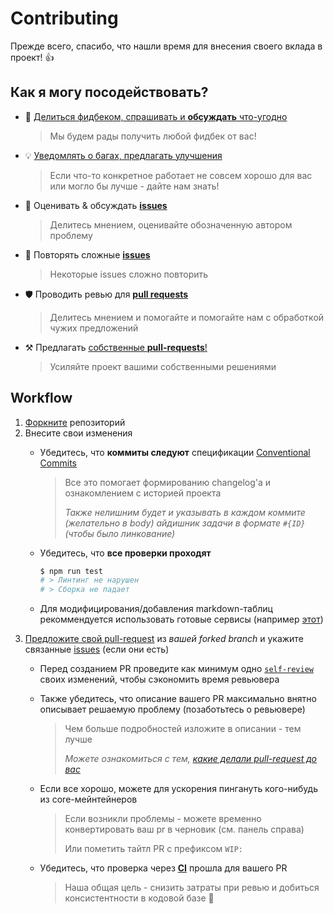 # Contributing

Прежде всего, спасибо, что нашли время для внесения своего вклада в проект! 👍

## Как я могу посодействовать?

[issues]: https://github.com/feature-sliced/documentation/issues
[issues-new]: https://github.com/feature-sliced/documentation/issues/new
[pr]: https://github.com/feature-sliced/documentation/pulls
[pr-new]: https://github.com/feature-sliced/documentation/compare
[disc]: https://github.com/feature-sliced/documentation/discussions
[fork]: https://github.com/feature-sliced/documentation/fork
[actions]: https://github.com/feature-sliced/documentation/actions

<!-- Other emojis: 👁️,  ✍️,  🔍 -->

- 📢 [Делиться фидбеком, спрашивать и **обсуждать** что-угодно][disc]
   > Мы будем рады получить любой фидбек от вас!
- 💡 [Уведомлять о багах, предлагать улучшения][issues-new]
   > Если что-то конкретное работает не совсем хорошо для вас или могло бы лучше - дайте нам знать!
- 💬 Оценивать & обсуждать [**issues**][issues]
   > Делитесь мнением, оценивайте обозначенную автором проблему
- 🔩 Повторять сложные [**issues**][issues]
   > Некоторые issues сложно повторить
- 🛡️ Проводить ревью для [**pull requests**][pr]
   > Делитесь мнением и помогайте и помогайте нам с обработкой чужих предложений
- ⚒️ Предлагать [собственные **pull-requests**!][pr-new]
   > Усиляйте проект вашими собственными решениями

## Workflow

[self-review-article]: https://blog.beanbaginc.com/2014/12/01/practicing-effective-self-review/

1. [Форкните][fork] репозиторий
2. Внесите свои изменения
    - Убедитесь, что **коммиты следуют** спецификации [Conventional Commits](https://www.conventionalcommits.org)
       > Все это помогает формированию changelog'а и ознакомлением с историей проекта
       >
       > *Также нелишним будет и указывать в каждом коммите (желательно в body) айдишник задачи в формате `#{ID}` (чтобы было линкование)*
    - Убедитесь, что **все проверки проходят**

      ```sh
      $ npm run test
      # > Линтинг не нарушен
      # > Сборка не падает
      ```

    - Для модифицирования/добавления markdown-таблиц рекоммендуется использовать готовые сервисы (например [этот](https://www.tablesgenerator.com/markdown_tables))
3. [Предложите свой pull-request][pr-new] из *вашей forked branch* и укажите связанные [issues][issues] (если они есть)
    - Перед созданием PR проведите как минимум одно [`self-review`][self-review-article] своих изменений, чтобы сэкономить время ревьювера
    - Также убедитесь, что описание вашего PR максимально внятно описывает решаемую проблему (позаботьтесь о ревьювере)
       > Чем больше подробностей изложите в описании - тем лучше
       >
       > *Можете ознакомиться с тем, [какие делали pull-request до вас][pr]*
    - Если все хорошо, можете для ускорения пингануть кого-нибудь из core-мейнтейнеров
       > Если возникли проблемы - можете временно конвертировать ваш pr в черновик (см. панель справа)
       >
       > Или пометить тайтл PR с префиксом `WIP:`

    - Убедитесь, что проверка через **[CI][actions]** прошла для вашего PR
      > Наша общая цель - снизить затраты при ревью и добиться консистентности в кодовой базе 🤙
